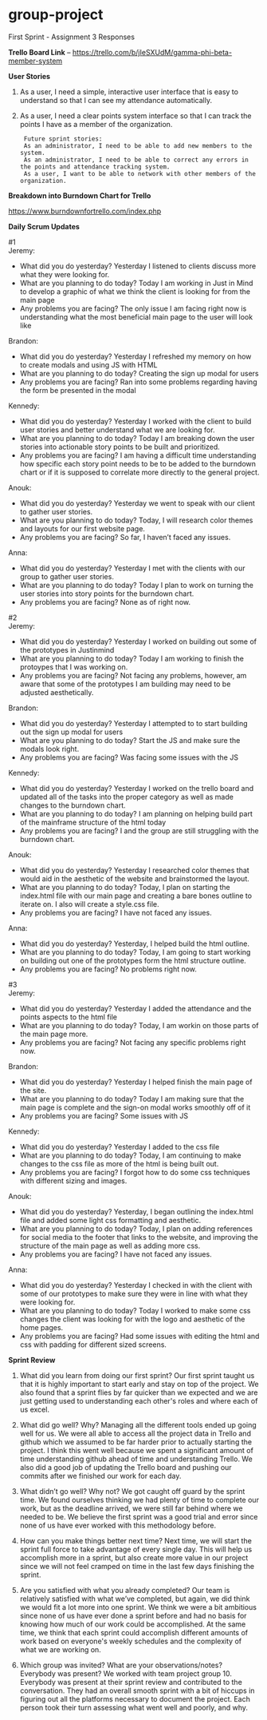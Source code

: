 # group-project
First Sprint - Assignment 3 Responses 

**Trello Board Link** – https://trello.com/b/jIeSXUdM/gamma-phi-beta-member-system 

**User Stories**
1. As a user, I need a simple, interactive user interface that is easy to understand so that I can see my attendance automatically.
2. As a user, I need a clear points system interface so that I can track the points I have as a member of the organization. 

        Future sprint stories:
        As an administrator, I need to be able to add new members to the system.
        As an administrator, I need to be able to correct any errors in the points and attendance tracking system.
        As a user, I want to be able to network with other members of the organization. 

**Breakdown into Burndown Chart for Trello**


https://www.burndownfortrello.com/index.php 

**Daily Scrum Updates**

#1 <br>
Jeremy: 
* What did you do yesterday?
	Yesterday I listened to clients discuss more what they were looking for.
* What are you planning to do today?
	Today I am working in Just in Mind to develop a graphic of what we think the client is looking for from the main page
* Any problems you are facing?
	The only issue I am facing right now is understanding what the most beneficial main page to the user will look like 

Brandon:
* What did you do yesterday?
        Yesterday I refreshed my memory on how to create modals and using JS with HTML
* What are you planning to do today?
        Creating the sign up modal for users
* Any problems you are facing?
        Ran into some problems regarding having the form be presented in the modal

Kennedy:
* What did you do yesterday?
        Yesterday I worked with the client to build user stories and better understand what we are looking for. 
* What are you planning to do today?
        Today I am breaking down the user stories into actionable story points to be built and prioritized.
* Any problems you are facing?
        I am having a difficult time understanding how specific each story point needs to be to be added to the burndown chart or if it is supposed to correlate more directly to the general project.

Anouk:
* What did you do yesterday? 
        Yesterday we went to speak with our client to gather user stories.
* What are you planning to do today?
        Today, I will research color themes and layouts for our first website page. 
* Any problems you are facing?
        So far, I haven’t faced any issues. 

Anna:
* What did you do yesterday?
	Yesterday I met with the clients with our group to gather user stories.
* What are you planning to do today?
	Today I plan to work on turning the user stories into story points for the burndown chart. 
* Any problems you are facing?
	None as of right now. 

#2 <br>
Jeremy: 
* What did you do yesterday?
	Yesterday I worked on building out some of the prototypes in Justinmind
* What are you planning to do today?
	Today I am working to finish the protoypes that I was working on.
* Any problems you are facing?
	Not facing any problems, however, am aware that some of the prototypes I am building may need to be adjusted aesthetically. 

Brandon:
* What did you do yesterday?
	Yesterday I attempted to to start building out the sign up modal for users
* What are you planning to do today?
	Start the JS and make sure the modals look right.
* Any problems you are facing?
	Was facing some issues with the JS

Kennedy:
* What did you do yesterday?
	Yesterday I worked on the trello board and updated all of the tasks into the proper category as well as made changes to the burndown chart.
* What are you planning to do today?
	I am planning on helping build part of the mainframe structure of the html today
* Any problems you are facing?
	I and the group are still struggling with the burndown chart. 

Anouk:
* What did you do yesterday?
	Yesterday I researched color themes that would aid in the aesthetic of the website and brainstormed the layout.
* What are you planning to do today?
	Today, I plan on starting the index.html file with our main page and creating a bare bones outline to iterate on. I also will create a style.css file.
* Any problems you are facing?
	I have not faced any issues.

Anna:
* What did you do yesterday?
	Yesterday, I helped build the html outline. 
* What are you planning to do today?
	Today, I am going to start working on building out one of the prototypes form the html structure outline. 
* Any problems you are facing?
	No problems right now. 

#3 <br>
Jeremy: 
* What did you do yesterday?
	Yesterday I added the attendance and the points aspects to the html file
* What are you planning to do today?
	Today, I am workin on those parts of the main page more. 
* Any problems you are facing?
	Not facing any specific problems right now. 

Brandon:
* What did you do yesterday?
	Yesterday I helped finish the main page of the site.
* What are you planning to do today?
	Today I am making sure that the main page is complete and the sign-on modal works smoothly off of it
* Any problems you are facing?
	Some issues with JS 

Kennedy:
* What did you do yesterday?
	Yesterday I added to the css file 
* What are you planning to do today?
	Today, I am continuing to make changes to the css file as more of the html is being built out.
* Any problems you are facing?
	I forgot how to do some css techniques with different sizing and images. 

Anouk:
* What did you do yesterday?
	Yesterday, I began outlining the index.html file and added some light css formatting and aesthetic.
* What are you planning to do today?
	Today, I plan on adding references for social media to the footer that links to the website, and improving the structure of the main page as well as adding more css.
* Any problems you are facing?
	I have not faced any issues.

Anna:
* What did you do yesterday?
	Yesterday I checked in with the client with some of our prototypes to make sure they were in line with what they were looking for. 
* What are you planning to do today?
	Today I worked to make some css changes the client was looking for with the logo and aesthetic of the home pages.
* Any problems you are facing?
	Had some issues with editing the html and css with padding for different sized screens. 


**Sprint Review**

1. What did you learn from doing our first sprint?
Our first sprint taught us that it is highly important to start early and stay on top of the project. We also found that a sprint flies by far quicker than we expected and we are  just getting used to understanding each other's roles and where each of us excel. 

2. What did go well? Why?
Managing all the different tools ended up going well for us. We were all able to access all the project data in Trello and github which we assumed to be far harder prior to actually starting the project. I think this went well because we spent a significant amount of time understanding github ahead of time and understanding Trello. We also did a good job of updating the Trello board and pushing our commits after we finished our work for each day. 

3. What didn’t go well? Why not?
We got caught off guard by the sprint time. We found ourselves thinking we had plenty of time to complete our work, but as the deadline arrived, we were still far behind where we needed to be. We believe the first sprint was a good trial and error since none of us have ever worked with this methodology before. 

4. How can you make things better next time?
Next time, we will start the sprint full force to take advantage of every single day. This will help us accomplish more in a sprint, but also create more value in our project since we will not feel cramped on time in the last few days finishing the sprint. 

5. Are you satisfied with what you already completed?
Our team is relatively satisfied with what we’ve completed, but again, we did think we would fit a lot more into one sprint. We think we were a bit ambitious since none of us have ever done a sprint before and had no basis for knowing how much of our work could be accomplished. At the same time, we think that each sprint could accomplish different amounts of work based on everyone's weekly schedules and the complexity of what we are working on. 

6. Which group was invited? What are your observations/notes? Everybody was present?
We worked with team project group 10. Everybody was present at their sprint review and contributed to the conversation. They had an overall smooth sprint with a bit of hiccups in figuring out all the platforms necessary to document the project. Each person took their turn assessing what went well and poorly, and why. 